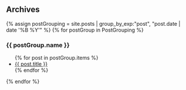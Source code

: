 <div class="archive">
	<h2> Archives </h2>
	{% assign postGrouping = site.posts | group_by_exp:"post", "post.date | date '%B %Y'" %}
{% for postGroup in PostGrouping %}
	<h3>{{ postGroup.name }}</h3>
		<ul>
			{% for post in postGroup.items %}
			<li><a href="{{ post.url }}">{{ post.title }}</a></li>
			{% endfor %}
		</ul>
{% endfor %}
</div>